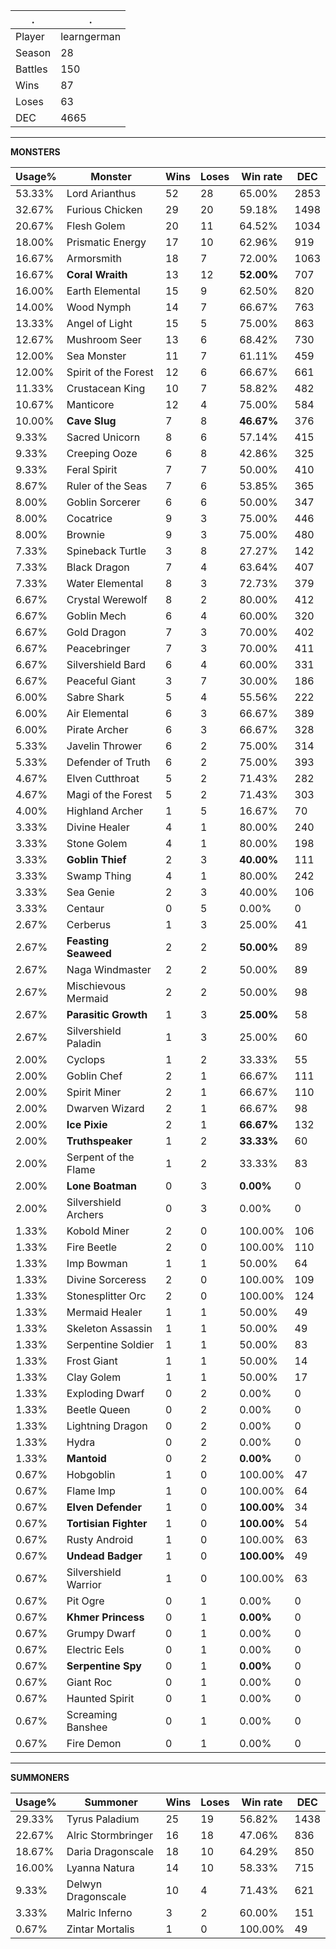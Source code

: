 .|.
|-|-
Player|learngerman
Season|28
Battles|150
Wins|87
Loses|63
DEC|4665

---
**MONSTERS**

Usage%|Monster|Wins|Loses|Win rate|DEC|
-|-|-|-|-|-|
53.33%|Lord Arianthus|52|28|65.00%|2853|
32.67%|Furious Chicken|29|20|59.18%|1498|
20.67%|Flesh Golem|20|11|64.52%|1034|
18.00%|Prismatic Energy|17|10|62.96%|919|
16.67%|Armorsmith|18|7|72.00%|1063|
16.67%|**Coral Wraith**|13|12|**52.00%**|707|
16.00%|Earth Elemental|15|9|62.50%|820|
14.00%|Wood Nymph|14|7|66.67%|763|
13.33%|Angel of Light|15|5|75.00%|863|
12.67%|Mushroom Seer|13|6|68.42%|730|
12.00%|Sea Monster|11|7|61.11%|459|
12.00%|Spirit of the Forest|12|6|66.67%|661|
11.33%|Crustacean King|10|7|58.82%|482|
10.67%|Manticore|12|4|75.00%|584|
10.00%|**Cave Slug**|7|8|**46.67%**|376|
9.33%|Sacred Unicorn|8|6|57.14%|415|
9.33%|Creeping Ooze|6|8|42.86%|325|
9.33%|Feral Spirit|7|7|50.00%|410|
8.67%|Ruler of the Seas|7|6|53.85%|365|
8.00%|Goblin Sorcerer|6|6|50.00%|347|
8.00%|Cocatrice|9|3|75.00%|446|
8.00%|Brownie|9|3|75.00%|480|
7.33%|Spineback Turtle|3|8|27.27%|142|
7.33%|Black Dragon|7|4|63.64%|407|
7.33%|Water Elemental|8|3|72.73%|379|
6.67%|Crystal Werewolf|8|2|80.00%|412|
6.67%|Goblin Mech|6|4|60.00%|320|
6.67%|Gold Dragon|7|3|70.00%|402|
6.67%|Peacebringer|7|3|70.00%|411|
6.67%|Silvershield Bard|6|4|60.00%|331|
6.67%|Peaceful Giant|3|7|30.00%|186|
6.00%|Sabre Shark|5|4|55.56%|222|
6.00%|Air Elemental|6|3|66.67%|389|
6.00%|Pirate Archer|6|3|66.67%|328|
5.33%|Javelin Thrower|6|2|75.00%|314|
5.33%|Defender of Truth|6|2|75.00%|393|
4.67%|Elven Cutthroat|5|2|71.43%|282|
4.67%|Magi of the Forest|5|2|71.43%|303|
4.00%|Highland Archer|1|5|16.67%|70|
3.33%|Divine Healer|4|1|80.00%|240|
3.33%|Stone Golem|4|1|80.00%|198|
3.33%|**Goblin Thief**|2|3|**40.00%**|111|
3.33%|Swamp Thing|4|1|80.00%|242|
3.33%|Sea Genie|2|3|40.00%|106|
3.33%|Centaur|0|5|0.00%|0|
2.67%|Cerberus|1|3|25.00%|41|
2.67%|**Feasting Seaweed**|2|2|**50.00%**|89|
2.67%|Naga Windmaster|2|2|50.00%|89|
2.67%|Mischievous Mermaid|2|2|50.00%|98|
2.67%|**Parasitic Growth**|1|3|**25.00%**|58|
2.67%|Silvershield Paladin|1|3|25.00%|60|
2.00%|Cyclops|1|2|33.33%|55|
2.00%|Goblin Chef|2|1|66.67%|111|
2.00%|Spirit Miner|2|1|66.67%|110|
2.00%|Dwarven Wizard|2|1|66.67%|98|
2.00%|**Ice Pixie**|2|1|**66.67%**|132|
2.00%|**Truthspeaker**|1|2|**33.33%**|60|
2.00%|Serpent of the Flame|1|2|33.33%|83|
2.00%|**Lone Boatman**|0|3|**0.00%**|0|
2.00%|Silvershield Archers|0|3|0.00%|0|
1.33%|Kobold Miner|2|0|100.00%|106|
1.33%|Fire Beetle|2|0|100.00%|110|
1.33%|Imp Bowman|1|1|50.00%|64|
1.33%|Divine Sorceress|2|0|100.00%|109|
1.33%|Stonesplitter Orc|2|0|100.00%|124|
1.33%|Mermaid Healer|1|1|50.00%|49|
1.33%|Skeleton Assassin|1|1|50.00%|49|
1.33%|Serpentine Soldier|1|1|50.00%|83|
1.33%|Frost Giant|1|1|50.00%|14|
1.33%|Clay Golem|1|1|50.00%|17|
1.33%|Exploding Dwarf|0|2|0.00%|0|
1.33%|Beetle Queen|0|2|0.00%|0|
1.33%|Lightning Dragon|0|2|0.00%|0|
1.33%|Hydra|0|2|0.00%|0|
1.33%|**Mantoid**|0|2|**0.00%**|0|
0.67%|Hobgoblin|1|0|100.00%|47|
0.67%|Flame Imp|1|0|100.00%|64|
0.67%|**Elven Defender**|1|0|**100.00%**|34|
0.67%|**Tortisian Fighter**|1|0|**100.00%**|54|
0.67%|Rusty Android|1|0|100.00%|63|
0.67%|**Undead Badger**|1|0|**100.00%**|49|
0.67%|Silvershield Warrior|1|0|100.00%|63|
0.67%|Pit Ogre|0|1|0.00%|0|
0.67%|**Khmer Princess**|0|1|**0.00%**|0|
0.67%|Grumpy Dwarf|0|1|0.00%|0|
0.67%|Electric Eels|0|1|0.00%|0|
0.67%|**Serpentine Spy**|0|1|**0.00%**|0|
0.67%|Giant Roc|0|1|0.00%|0|
0.67%|Haunted Spirit|0|1|0.00%|0|
0.67%|Screaming Banshee|0|1|0.00%|0|
0.67%|Fire Demon|0|1|0.00%|0|

---
**SUMMONERS**

Usage%|Summoner|Wins|Loses|Win rate|DEC|
-|-|-|-|-|-|
29.33%|Tyrus Paladium|25|19|56.82%|1438|
22.67%|Alric Stormbringer|16|18|47.06%|836|
18.67%|Daria Dragonscale|18|10|64.29%|850|
16.00%|Lyanna Natura|14|10|58.33%|715|
9.33%|Delwyn Dragonscale|10|4|71.43%|621|
3.33%|Malric Inferno|3|2|60.00%|151|
0.67%|Zintar Mortalis|1|0|100.00%|49|
